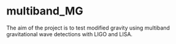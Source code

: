 # multiband_MG
The aim of the project is to test modified gravity using multiband gravitational wave detections with LIGO and LISA.
